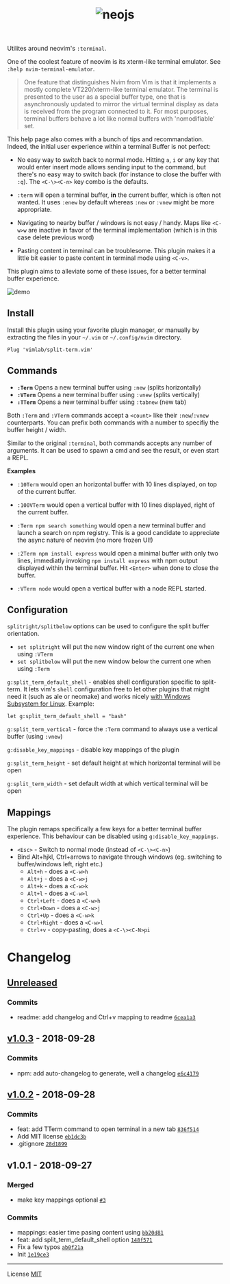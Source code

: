 <h1 align="center">
  <img src="https://user-images.githubusercontent.com/113832/46258072-ec2ff480-c4c4-11e8-83d8-5d6b0d199034.png" alt="neojs">
  <br>
  <br>
</h1>

Utilites around neovim's `:terminal`.

One of the coolest feature of neovim is its xterm-like terminal emulator. See
`:help nvim-terminal-emulator`.

> One feature that distinguishes Nvim from Vim is that it implements a mostly
complete VT220/xterm-like terminal emulator. The terminal is presented to the
user as a special buffer type, one that is asynchronously updated to mirror
the virtual terminal display as data is received from the program connected
to it. For most purposes, terminal buffers behave a lot like normal buffers
with 'nomodifiable' set.

This help page also comes with a bunch of tips and recommandation. Indeed, the
initial user experience within a terminal Buffer is not perfect:

- No easy way to switch back to normal mode. Hitting `a`, `i` or any key that
  would enter insert mode allows sending input to the command, but there's no
  easy way to switch back (for instance to close the buffer with `:q`). The
  `<C-\><C-n>` key combo is the defaults.

- `:term` will open a terminal buffer, **in** the current buffer, which is
  often not wanted. It uses `:enew` by default whereas `:new` or `:vnew` might
  be more appropriate.

- Navigating to nearby buffer / windows is not easy / handy. Maps like `<C-w>w`
  are inactive in favor of the terminal implementation (which is in this case
  delete previous word)

- Pasting content in terminal can be troublesome. This plugin makes it a little
  bit easier to paste content in terminal mode using `<C-v>`.

This plugin aims to alleviate some of these issues, for a better terminal
buffer experience.

![demo](./demo.gif)

## Install

Install this plugin using your favorite plugin manager, or manually by
extracting the files in your `~/.vim` or `~/.config/nvim` directory.

    Plug 'vimlab/split-term.vim'

## Commands

- **`:Term`** Opens a new terminal buffer using `:new` (splits horizontally)
- **`:VTerm`** Opens a new terminal buffer using `:vnew` (splits vertically)
- **`:TTerm`** Opens a new terminal buffer using `:tabnew` (new tab)

Both `:Term` and `:VTerm` commands accept a `<count>` like their `:new`/`:vnew`
counterparts. You can prefix both commands with a number to specifiy the buffer
height / width.

Similar to the original `:terminal`, both commands accepts any number of
arguments. It can be used to spawn a cmd and see the result, or even start a
REPL.

**Examples**

- `:10Term` would open an horizontal buffer with 10 lines displayed, on top of
  the current buffer.

- `:100VTerm` would open a vertical buffer with 10 lines displayed, right of
  the current buffer.

- `:Term npm search something` would open a new terminal buffer and launch a
  search on npm registry. This is a good candidate to appreciate the async
  nature of neovim (no more frozen UI!)

- `:2Term npm install express` would open a minimal buffer with only two lines,
  immediatly invoking `npm install express` with npm output displayed within
  the terminal buffer. Hit `<Enter>` when done to close the buffer.

- `:VTerm node` would open a vertical buffer with a node REPL started.

## Configuration

`splitright/splitbelow` options can be used to configure the split buffer
  orientation.
  - `set splitright` will put the new window right of the current one when using `:VTerm`
  - `set splitbelow` will put the new window below the current one when using `:Term`

`g:split_term_default_shell` - enables shell configuration specific to
  split-term. It lets vim's `shell` configuration free to let other plugins
  that might need it (such as ale or neomake) and works nicely [with Windows
  Subsystem for Linux](https://docs.microsoft.com/en-us/windows/wsl/about).
  Example:

```vim
let g:split_term_default_shell = "bash"
```

`g:split_term_vertical` - force the `:Term` command to always use a vertical
  buffer (using `:vnew`)

`g:disable_key_mappings` - disable key mappings of the plugin

`g:split_term_height` - set default height at which horizontal terminal will be open

`g:split_term_width` - set default width at which vertical terminal will be open

## Mappings

The plugin remaps specifically a few keys for a better terminal buffer experience. This
behaviour can be disabled using `g:disable_key_mappings`.

- `<Esc>` - Switch to normal mode (instead of `<C-\><C-n>`)
- Bind Alt+hjkl, Ctrl+arrows to navigate through windows (eg. switching to buffer/windows left, right etc.)
  - `Alt+h` - does a `<C-w>h`
  - `Alt+j` - does a `<C-w>j`
  - `Alt+k` - does a `<C-w>k`
  - `Alt+l` - does a `<C-w>l`
  - `Ctrl+Left` - does a `<C-w>h`
  - `Ctrl+Down` - does a `<C-w>j`
  - `Ctrl+Up` - does a `<C-w>k`
  - `Ctrl+Right` - does a `<C-w>l`
  - `Ctrl+v` - copy-pasting, does a `<C-\><C-N>pi`


# Changelog

## [Unreleased](https://github.com/vimlab/split-term.vim/compare/v1.0.3...HEAD)

### Commits

- readme: add changelog and Ctrl+v mapping to readme [`6cea1a3`](https://github.com/vimlab/split-term.vim/commit/6cea1a3f6f7ad57f6796f6c544a7567242d9777c)

## [v1.0.3](https://github.com/vimlab/split-term.vim/compare/v1.0.2...v1.0.3) - 2018-09-28

### Commits

- npm: add auto-changelog to generate, well a changelog [`e6c4179`](https://github.com/vimlab/split-term.vim/commit/e6c41795d973b4f358d25a093e4b5ccc4205d821)

## [v1.0.2](https://github.com/vimlab/split-term.vim/compare/v1.0.1...v1.0.2) - 2018-09-28

### Commits

- feat: add TTerm command to open terminal in a new tab [`836f514`](https://github.com/vimlab/split-term.vim/commit/836f5143e2c3781a38e492027604a74a19960103)
- Add MIT license [`eb1dc3b`](https://github.com/vimlab/split-term.vim/commit/eb1dc3b6e9789d7f394b54da611e2e08f98d0eec)
- .gitignore [`28d1899`](https://github.com/vimlab/split-term.vim/commit/28d189951b3841e954c5a2d3ca2c3415acfb6712)

## v1.0.1 - 2018-09-27

### Merged

- make key mappings optional [`#3`](https://github.com/vimlab/split-term.vim/pull/3)

### Commits

- mappings: easier time pasing content using <C-v> [`bb20d81`](https://github.com/vimlab/split-term.vim/commit/bb20d815e019357faf1777b6da18b832630fedfe)
- feat: add split_term_default_shell option [`148f571`](https://github.com/vimlab/split-term.vim/commit/148f5718bd3b1c72aa1a8fce409b0fd5a3e75a87)
- Fix a few typos [`ab0f21a`](https://github.com/vimlab/split-term.vim/commit/ab0f21a2bff54434847176efda654ab6537de538)
- Init [`1e19ce3`](https://github.com/vimlab/split-term.vim/commit/1e19ce37b64e61ecb922db02edebdd900e7f81d8)

---

License [MIT](./LICENSE)

